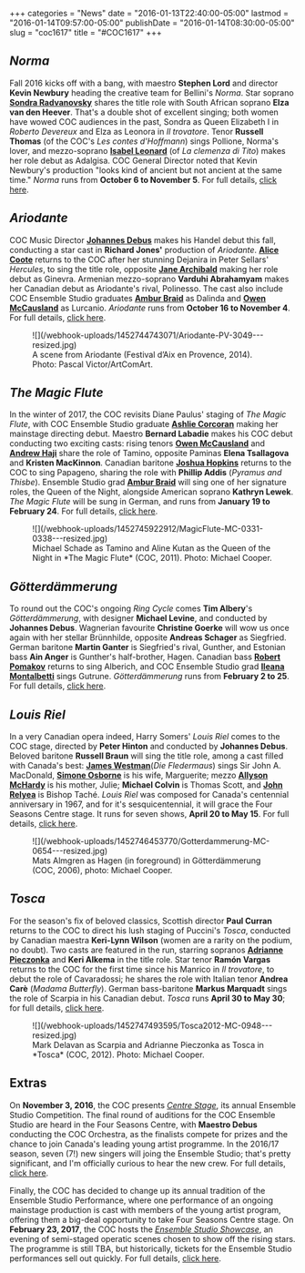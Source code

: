+++
categories = "News"
date = "2016-01-13T22:40:00-05:00"
lastmod = "2016-01-14T09:57:00-05:00"
publishDate = "2016-01-14T08:30:00-05:00"
slug = "coc1617"
title = "#COC1617"
+++

## *Norma*

Fall 2016 kicks off with a bang, with maestro **Stephen Lord** and director **Kevin Newbury** heading the creative team for Bellini's *Norma*. Star soprano [**Sondra Radvanovsky**](/scene/people/sondra-radvanovsky/) shares the title role with South African soprano **Elza van den Heever**. That's a double shot of excellent singing; both women have wowed COC audiences in the past, Sondra as Queen Elizabeth I in *Roberto Devereux* and Elza as Leonora in *Il trovatore*. Tenor **Russell Thomas** (of the COC's *Les contes d'Hoffmann*) sings Pollione, Norma's lover, and mezzo-soprano [**Isabel Leonard**](/scene/people/isabel-leonard/) (of *La clemenza di Tito*) makes her role debut as Adalgisa. COC General Director noted that Kevin Newbury's production "looks kind of ancient but not ancient at the same time." *Norma* runs from **October 6 to November 5**. For full details, [click here](http://www.coc.ca/PerformancesAndTickets/1617Season/Norma.aspx).

## *Ariodante*

COC Music Director [**Johannes Debus**](/scene/people/johannes-debus/) makes his Handel debut this fall, conducting a star cast in **Richard Jones'** production of *Ariodante*. [**Alice Coote**](/talking-with-singers-alice-coote/) returns to the COC after her stunning Dejanira in Peter Sellars' *Hercules*, to sing the title role, opposite [**Jane Archibald**](/scene/people/jane-archibald/) making her role debut as Ginevra. Armenian mezzo-soprano **Varduhi Abrahamyam** makes her Canadian debut as Ariodante's rival, Polinesso. The cast also include COC Ensemble Studio graduates [**Ambur Braid**](/talking-with-singers-ambur-braid) as Dalinda and [**Owen McCausland**](/scene/people/owen-mccausland/) as Lurcanio. *Ariodante* runs from **October 16 to November 4**. For full details, [click here](http://www.coc.ca/PerformancesAndTickets/1617Season/Ariodante.aspx).

<figure data-type="image">![](/webhook-uploads/1452744743071/Ariodante-PV-3049---resized.jpg)
<figcaption>A scene from Ariodante (Festival d’Aix en Provence, 2014). Photo: Pascal Victor/ArtComArt.
</figcaption></figure>

## *The Magic Flute*

In the winter of 2017, the COC revisits Diane Paulus' staging of *The Magic Flute*, with COC Ensemble Studio graduate [**Ashlie Corcoran**](/scene/people/ashlie-corcoran/) making her mainstage directing debut. Maestro **Bernard Labadie** makes his COC debut conducting two exciting casts: rising tenors [**Owen McCausland**](/scene/people/owen-mccausland/) and [**Andrew Haji**](/scene/people/andrew-haji/) share the role of Tamino, opposite Paminas **Elena Tsallagova** and **Kristen MacKinnon**. Canadian baritone [**Joshua Hopkins**](/talking-figaro-with-joshua-hopkins/) returns to the COC to sing Papageno, sharing the role with **Phillip Addis** (*Pyramus and Thisbe*). Ensemble Studio grad [**Ambur Braid**](/talking-with-singers-ambur-braid/) will sing one of her signature roles, the Queen of the Night, alongside American soprano **Kathryn Lewek**. *The Magic Flute* will be sung in German, and runs from **January 19 to February 24**. For full details, [click here](http://www.coc.ca/PerformancesAndTickets/1617Season/MagicFlute.aspx).

<figure data-type="image">
![](/webhook-uploads/1452745922912/MagicFlute-MC-0331-0338---resized.jpg)
<figcaption>Michael Schade as Tamino and Aline Kutan as the Queen of the Night in *The Magic Flute* (COC, 2011). Photo: Michael Cooper.</figcaption></figure>

## *Götterdämmerung*

To round out the COC's ongoing *Ring Cycle* comes **Tim Albery**'s *Götterdämmerung*, with designer **Michael Levine**, and conducted by **Johannes Debus**. Wagnerian favourite **Christine Goerke** will wow us once again with her stellar Brünnhilde, opposite **Andreas Schager** as Siegfried. German baritone **Martin Ganter** is Siegfried's rival, Gunther, and Estonian bass **Ain Anger** is Gunther's half-brother, Hagen. Canadian bass [**Robert Pomakov**](/talking-with-singers-robert-pomakov) returns to sing Alberich, and COC Ensemble Studio grad [**Ileana Montalbetti**](/scene/people/ileana-montalbetti/) sings Gutrune. *Götterdämmerung* runs from **February 2 to 25**. For full details, [click here](http://www.coc.ca/PerformancesAndTickets/1617Season/Gotterdammerung.aspx).

## *Louis Riel*

In a very Canadian opera indeed, Harry Somers' *Louis Riel* comes to the COC stage, directed by **Peter Hinton** and conducted by **Johannes Debus**. Beloved baritone **Russell Braun** will sing the title role, among a cast filled with Canada's best: [**James Westman**](/scene/people/james-westman/)(*Die Fledermaus*) sings Sir John A. MacDonald, [**Simone Osborne**](/talking-with-singers-simonse-osborne/) is his wife, Marguerite; mezzo [**Allyson McHardy**](/scene/people/allyson-mchardy/) is his mother, Julie; **Michael Colvin** is Thomas Scott, and [**John Relyea**](/scene/people/john-relyea/) is Bishop Taché. *Louis Riel* was composed for Canada's centennial anniversary in 1967, and for it's sesquicentennial, it will grace the Four Seasons Centre stage. It runs for seven shows, **April 20 to May 15**. For full details, [click here](http://www.coc.ca/PerformancesAndTickets/1617Season/LouisRiel.aspx).

<figure data-type="image">
![](/webhook-uploads/1452746453770/Gotterdammerung-MC-0654---resized.jpg)
<figcaption>Mats Almgren as Hagen (in foreground) in Götterdämmerung (COC, 2006), photo: Michael Cooper.</figcaption>
</figure>

## *Tosca*

For the season's fix of beloved classics, Scottish director **Paul Curran** returns to the COC to direct his lush staging of Puccini's *Tosca*, conducted by Canadian maestra **Keri-Lynn Wilson** (women are a rarity on the podium, no doubt). Two casts are featured in the run, starring sopranos [**Adrianne Pieczonka**](/scene/people/adrianne-pieczonka/) and **Keri Alkema** in the title role. Star tenor **Ramón Vargas** returns to the COC for the first time since his Manrico in *Il trovatore*, to debut the role of Cavaradossi; he shares the role with Italian tenor **Andrea Carè** (*Madama Butterfly*). German bass-baritone **Markus Marquadt** sings the role of Scarpia in his Canadian debut. *Tosca* runs **April 30 to May 30**; for full details, [click here](http://www.coc.ca/PerformancesAndTickets/1617Season/Tosca.aspx). 

<figure data-type="image">
![](/webhook-uploads/1452747493595/Tosca2012-MC-0948---resized.jpg)<figcaption>Mark Delavan as Scarpia and Adrianne Pieczonka as Tosca in *Tosca* (COC, 2012). Photo: Michael Cooper.</figcaption>
</figure>

## Extras

On **November 3, 2016**, the COC presents [*Centre Stage*](http://coccentrestage.ca/), its annual Ensemble Studio Competition. The final round of auditions for the COC Ensemble Studio are heard in the Four Seasons Centre, with **Maestro Debus** conducting the COC Orchestra, as the finalists compete for prizes and the chance to join Canada's leading young artist programme. In the 2016/17 season, seven (7!) new singers will joing the Ensemble Studio; that's pretty significant, and I'm officially curious to hear the new crew. For full details, [click here](http://coccentrestage.ca/).

Finally, the COC has decided to change up its annual tradition of the Ensemble Studio Performance, where one performance of an ongoing mainstage production is cast with members of the young artist program, offering them a big-deal opportunity to take Four Seasons Centre stage. On **February 23, 2017**, the COC hosts the [*Ensemble Studio Showcase*](http://www.coc.ca/PerformancesAndTickets/1617Season/EnsembleShowcase.aspx), an evening of semi-staged operatic scenes chosen to show off the rising stars. The programme is still TBA, but historically, tickets for the Ensemble Studio performances sell out quickly. For full details, [click here](http://www.coc.ca/PerformancesAndTickets/1617Season/EnsembleShowcase.aspx).

